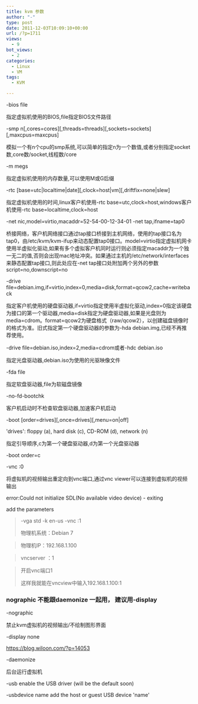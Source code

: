 ```yaml
---
title: kvm 参数
author: "-"
type: post
date: 2011-12-03T10:09:10+00:00
url: /?p=1711
views:
  - 9
bot_views:
  - 2
categories:
  - Linux
  - VM
tags:
  - KVM

---
```

-bios file
  
指定虚拟机使用的BIOS,file指定BIOS文件路径

-smp n[,cores=cores][,threads=threads][,sockets=sockets][,maxcpus=maxcpus]
  
模拟一个有n个cpu的smp系统,可以简单的指定n为一个数值,或者分别指定socket数,core数/socket,线程数/core

-m megs
  
指定虚拟机使用的内存数量,可以使用M或G后缀

-rtc [base=utc|localtime|date][,clock=host|vm][,driftfix=none|slew]
  
指定虚拟机使用的时间,linux客户机使用-rtc base=utc,clock=host,windows客户机使用-rtc base=localtime,clock=host

-net nic,model=virtio,macaddr=52-54-00-12-34-01 -net tap,ifname=tap0
  
桥接网络，客户机网络接口通过tap接口桥接到主机网络，使用的tap接口名为tap0，由/etc/kvm/kvm-ifup来动态配置tap0接口。model=virtio指定虚拟机网卡使用半虚拟化驱动,如果有多个虚拟客户机同时运行则必须指定macaddr为一个独一无二的值,否则会出现mac地址冲突。如果通过主机的/etc/network/interfaces来静态配置tap接口,则此处应在-net tap接口处附加两个另外的参数script=no,downscript=no

-drive file=debian.img,if=virtio,index=0,media=disk,format=qcow2,cache=writeback
  
指定客户机使用的硬盘驱动器,if=virtio指定使用半虚拟化驱动,index=0指定该硬盘为接口的第一个驱动器,media=disk指定为硬盘驱动器,如果是光盘则为media=cdrom。format=qcow2为硬盘格式（raw/qcow2），以创建磁盘镜像时的格式为准。旧式指定第一个硬盘驱动器的参数为-hda debian.img,已经不再推荐使用。

-drive file=debian.iso,index=2,media=cdrom或者-hdc debian.iso
  
指定光盘驱动器,debian.iso为使用的光驱映像文件

-fda file
  
指定软盘驱动器,file为软磁盘镜像

-no-fd-bootchk
  
客户机启动时不检查软盘驱动器,加速客户机启动

-boot [order=drives][,once=drives][,menu=on|off]
  
'drives': floppy (a), hard disk (c), CD-ROM (d), network (n)

指定引导顺序,c为第一个硬盘驱动器,d为第一个光盘驱动器

-boot order=c

-vnc :0
  
将虚拟机的视频输出重定向到vnc端口,通过vnc viewer可以连接到虚拟机的视频输出

error:Could not initialize SDL(No available video device) - exiting

add the parameters

> -vga std -k en-us -vnc :1
> 
> 物理机系统：Debian 7
  
> 物理机IP：192.168.1.100
  
> vncserver ：1
  
> 开启vnc端口1
> 
> 这样我就能在vncview中输入192.168.1.100:1<span style="color: #ff0000;">
 

### nographic 不能跟daemonize 一起用， 建议用-display

-nographic
  
禁止kvm虚拟机的视频输出/不绘制图形界面

-display none
  
<https://blog.wiloon.com/?p=14053>

-daemonize
  
后台运行虚拟机

-usb enable the USB driver (will be the default soon)
  
-usbdevice name add the host or guest USB device 'name'